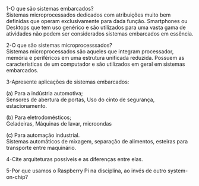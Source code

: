1-O que são sistemas embarcados?
<br> Sistemas microprocessados dedicados com atribuições muito bem definidas que operam exclusivamente para dada função. Smartphones ou Desktops que tem uso genérico e são utilizados para uma vasta gama de atividades não podem ser considerados sistemas embarcados em essência.

2-O que são sistemas microprocesssados?
<br>Sistemas microprocessados são aqueles que integram processador, memória e periféricos em uma estrutura unificada reduzida. Possuem as caracteristicas de um computador e são utilizados em geral em sistemas embarcados.

3-Apresente aplicações de sistemas embarcados: 

(a) Para a indústria automotiva; 
<br> Sensores de abertura de portas, Uso do cinto de segurança, estacionamento.

(b) Para eletrodomésticos;
<br>Geladeiras, Máquinas de lavar, microondas

(c) Para automação industrial.
<br>Sistemas automáticos de mixagem, separação de alimentos, esteiras para transporte entre maquinário. 

4-Cite arquiteturas possíveis e as diferenças entre elas.

5-Por que usamos o Raspberry Pi na disciplina, ao invés de outro system-on-chip?
